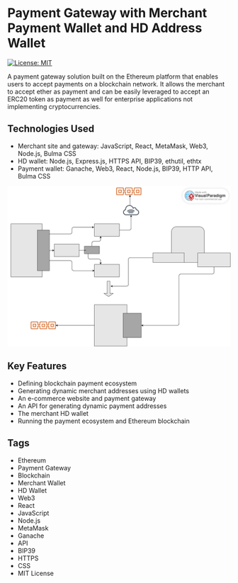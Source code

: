 # Payment Gateway with Merchant Payment Wallet and HD Address Wallet

[![License: MIT](https://img.shields.io/badge/License-MIT-yellow.svg)](https://opensource.org/licenses/MIT)

A payment gateway solution built on the Ethereum platform that enables users to accept payments on a blockchain network. It allows the merchant to accept ether as payment and can be easily leveraged to accept an ERC20 token as payment as well for enterprise applications not implementing cryptocurrencies.

## Technologies Used

- Merchant site and gateway: JavaScript, React, MetaMask, Web3, Node.js, Bulma CSS
- HD wallet: Node.js, Express.js, HTTPS API, BIP39, ethutil, ethtx
- Payment wallet: Ganache, Web3, React, Node.js, BIP39, HTTP API, Bulma CSS

![alt text](wallet.svg)

## Key Features

- Defining blockchain payment ecosystem
- Generating dynamic merchant addresses using HD wallets
- An e-commerce website and payment gateway
- An API for generating dynamic payment addresses
- The merchant HD wallet
- Running the payment ecosystem and Ethereum blockchain



## Tags

- Ethereum
- Payment Gateway
- Blockchain
- Merchant Wallet
- HD Wallet
- Web3
- React
- JavaScript
- Node.js
- MetaMask
- Ganache
- API
- BIP39
- HTTPS
- CSS
- MIT License
